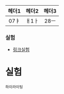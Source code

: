|  헤더1  |  헤더2  |  헤더3 |
| :---:  | :-----:  |:----:  |
| 07ㅑ | ㅐ1ㅏ |    28ㅡ|

### 실험
- [링크실험](http://cafe.naver.com)

# 실험

```
하이라이팅
```

